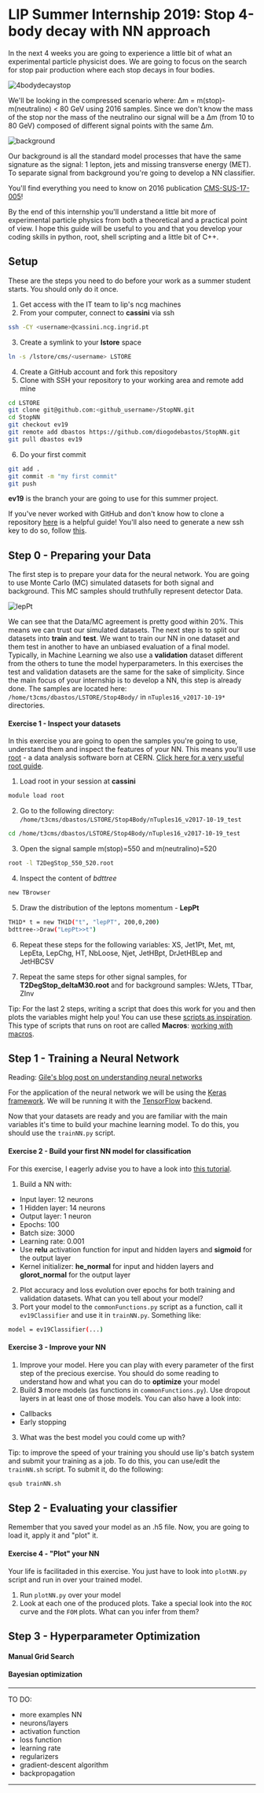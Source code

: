 # LIP Summer Internship 2019: Stop 4-body decay with NN approach

In the next 4 weeks you are going to experience a little bit of what an experimental particle physicist does. We are going to focus on the search for stop pair production where each stop decays in four bodies.

![4bodydecaystop](assets/4-bodydecaystop.png)

We'll be looking in the compressed scenario where: Δm = m(stop)-m(neutralino) < 80 GeV using 2016 samples. Since we don't know the mass of the stop nor the mass of the neutralino our signal will be a Δm (from 10 to 80 GeV) composed of different signal points with the same Δm.

![background](assets/background.png)

Our background is all the standard model processes that have the same signature as the signal: 1 lepton, jets and missing transverse energy (MET). To separate signal from background you're going to develop a NN classifier.

You'll find everything you need to know on 2016 publication [CMS-SUS-17-005](https://arxiv.org/pdf/1805.05784.pdf)!

By the end of this internship you'll understand a little bit more of experimental particle physics from both a theoretical and a practical point of view. I hope this guide will be useful to you and that you develop your coding skills in python, root, shell scripting and a little bit of C++.

## Setup

These are the steps you need to do before your work as a summer student starts. You should only do it once.

1. Get access with the IT team to lip's ncg machines
2. From your computer, connect to **cassini** via ssh
```sh
ssh -CY <username>@cassini.ncg.ingrid.pt
```
3. Create a symlink to your **lstore** space
```sh
ln -s /lstore/cms/<username> LSTORE
```
4. Create a GitHub account and fork this repository
5. Clone with SSH your repository to your working area and remote add mine
```sh
cd LSTORE
git clone git@github.com:<github_username>/StopNN.git
cd StopNN
git checkout ev19
git remote add dbastos https://github.com/diogodebastos/StopNN.git
git pull dbastos ev19
```
6. Do your first commit
```sh
git add .
git commit -m "my first commit"
git push
```

**ev19** is the branch your are going to use for this summer project.

If you've never worked with GitHub and don't know how to clone a repository [here](https://help.github.com/en/articles/cloning-a-repository) is a helpful guide! You'll also need to generate a new ssh key to do so, follow [this](https://help.github.com/en/articles/generating-a-new-ssh-key-and-adding-it-to-the-ssh-agent).

## Step 0 - Preparing your Data

The first step is to prepare your data for the neural network. You are going to use Monte Carlo (MC) simulated datasets for both signal and background. This MC samples should truthfully represent detector Data.

![lepPt](assets/LepPt-2016.png)

We can see that the Data/MC agreement is pretty good within 20%. This means we can trust our simulated datasets. The next step is to split our datasets into **train** and **test**. We want to train our NN in one dataset and them test in another to have an unbiased evaluation of a final model. Typically, in Machine Learning we also use a **validation** dataset different from the others to tune the model hyperparameters. In  this exercises the test and validation  datasets are  the same for the sake of simplicity. Since the main focus of your internship is to develop a NN, this step is already done. The samples are located here: `/home/t3cms/dbastos/LSTORE/Stop4Body/` in `nTuples16_v2017-10-19*` directories.

#### Exercise 1 - Inspect your datasets

In this exercise you are going to open the samples you're going to use, understand them and inspect the features of your NN. This means you'll use [root](https://root.cern.ch/) - a data analysis software born at CERN. [Click here for a very useful root guide](https://root.cern.ch/root/htmldoc/guides/primer/ROOTPrimer.html).

1. Load root in your session at **cassini**
```sh
module load root
```
2. Go to the following directory: `/home/t3cms/dbastos/LSTORE/Stop4Body/nTuples16_v2017-10-19_test`
```sh
cd /home/t3cms/dbastos/LSTORE/Stop4Body/nTuples16_v2017-10-19_test
```
3. Open the signal sample m(stop)=550 and m(neutralino)=520
```sh
root -l T2DegStop_550_520.root
```
4. Inspect the content of *bdttree*
```sh
new TBrowser
```
5. Draw the distribution of the leptons momentum - **LepPt**
```sh
TH1D* t = new TH1D("t", "lepPT", 200,0,200)
bdttree->Draw("LepPt>>t")
```
6. Repeat these steps for the following variables: XS, Jet1Pt, Met, mt, LepEta, LepChg, HT, NbLoose, Njet, JetHBpt, DrJetHBLep and JetHBCSV

7. Repeat the same steps for other signal samples, for **T2DegStop_deltaM30.root** and for background samples: WJets, TTbar, ZInv

Tip: For the last 2 steps, writing a script that does this work for you and then plots the variables might help you! You can use these [scripts as inspiration](https://github.com/diogodebastos/Stop4Body/tree/master/Macros/pMacros). This type of scripts that runs on root are called **Macros**:
[working with macros](https://root.cern.ch/working-macros).

## Step 1 - Training a Neural Network

Reading: [Gile's blog post on understanding neural networks](https://amva4newphysics.wordpress.com/2017/03/21/understanding-neural-networks-part-i/?fbclid=IwAR0EhuO-2EzGVDd8ZS9P-SLYLWZvIucRM0ovxVdJYGhIBdC82rI3ImnTmWY)

For the application of the neural network we will be using the [Keras framework](https://keras.io). We will be running it with the [TensorFlow](https://www.tensorflow.org) backend.

Now that your datasets are ready and you are familiar with the main variables it's time to build your machine learning model. To do this, you should use the `trainNN.py` script.

#### Exercise 2 - Build your first NN model for classification

For this exercise, I eagerly advise you to have a look into [this tutorial](https://machinelearningmastery.com/tutorial-first-neural-network-python-keras/).

1. Build a NN with:
 - Input layer: 12 neurons
 - 1 Hidden layer: 14 neurons
 - Output layer: 1 neuron
 - Epochs: 100
 - Batch size: 3000
 - Learning rate: 0.001
 - Use **relu** activation function for input and hidden layers and **sigmoid** for the output layer
 - Kernel initializer: **he_normal** for input and hidden layers and **glorot_normal** for the output layer
2. Plot accuracy and loss evolution over epochs for both training and validation datasets. What can you tell about your model?
3. Port your model to the `commonFunctions.py` script as a function, call it `ev19Classifier` and use it in `trainNN.py`. Something like:
```sh
model = ev19Classifier(...)
```

#### Exercise 3 - Improve your NN

1. Improve your model. Here you can play with every parameter of the first step of the precious exercise. You should do some reading to understand how and what you can do to **optimize** your model
2. Build **3** more models (as functions in `commonFunctions.py`). Use dropout layers in at least one of those models. You can also have a look into:
  - Callbacks
  - Early stopping
3. What was the best model you could come up with?

Tip: to improve the speed of your training you should use lip's batch system and submit your training as a job. To do this, you can use/edit the `trainNN.sh` script. To submit it, do the following:
```sh
qsub trainNN.sh
```

## Step 2 - Evaluating your classifier

Remember that you saved your model as an .h5 file. Now, you are going to load it, apply it and "plot" it.

#### Exercise 4 - "Plot" your NN

Your life is facilitaded in this exercise. You just have to look into `plotNN.py` script and run in over your trained model.

1. Run `plotNN.py` over your model
2. Look at each one of the produced plots. Take a special look into the `ROC` curve and the `FOM` plots. What can you infer from them?

## Step 3 - Hyperparameter Optimization



#### Manual Grid Search
#### Bayesian optimization

----
TO DO:
- more examples
NN
- neurons/layers
- activation function
- loss function
- learning rate
- regularizers
- gradient-descent algorithm
- backpropagation
------------
